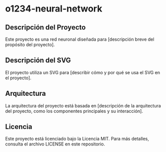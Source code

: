 # o1234-neural-network

## Descripción del Proyecto
Este proyecto es una red neuronal diseñada para [descripción breve del propósito del proyecto].

## Descripción del SVG
El proyecto utiliza un SVG para [describir cómo y por qué se usa el SVG en el proyecto].

## Arquitectura
La arquitectura del proyecto está basada en [descripción de la arquitectura del proyecto, como los componentes principales y su interacción].

## Licencia
Este proyecto está licenciado bajo la Licencia MIT. Para más detalles, consulta el archivo LICENSE en este repositorio.

